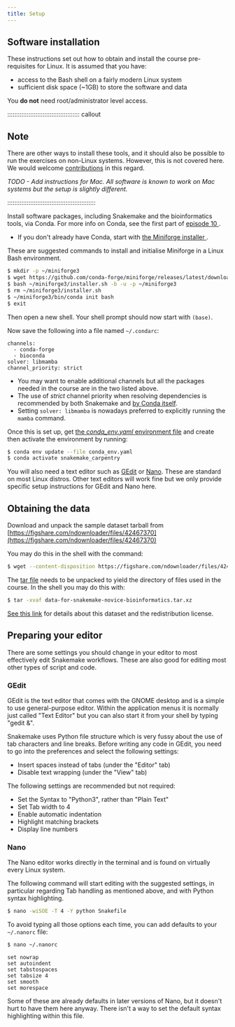 ```yaml
---
title: Setup
---
```


## Software installation

These instructions set out how to obtain and install the course pre-requisites for Linux. It is
assumed that you have:

- access to the Bash shell on a fairly modern Linux system
- sufficient disk space (~1GB) to store the software and data

You **do not** need root/administrator level access.

:::::::::::::::::::::::::::::::::::::::::  callout

## Note

There are other ways to install these tools, and it should also be possible to run the exercises
on non-Linux systems. However, this is not covered here. We would welcome
[contributions](https://github.com/carpentries-incubator/snakemake-novice-bioinformatics/blob/gh-pages/CONTRIBUTING.md)
in this regard.

*TODO - Add instructions for Mac. All software is known to work on Mac systems but the setup is
slightly different.*

::::::::::::::::::::::::::::::::::::::::::::::::::

Install software packages, including Snakemake and the bioinformatics tools, via Conda. For more
info on Conda, see the first part of [episode 10
](episodes/10-conda_integration.md).

- If you don't already have Conda, start with [the Miniforge installer
  ](https://github.com/conda-forge/miniforge).

These are suggested commands to install and initialise Miniforge in a Linux Bash environment.

```bash
$ mkdir -p ~/miniforge3
$ wget https://github.com/conda-forge/miniforge/releases/latest/download/Miniforge3-Linux-x86_64.sh -O ~/miniforge3/installer.sh
$ bash ~/miniforge3/installer.sh -b -u -p ~/miniforge3
$ rm ~/miniforge3/installer.sh
$ ~/miniforge3/bin/conda init bash
$ exit
```

Then open a new shell. Your shell prompt should now start with `(base)`.

Now save the following into a file named `~/.condarc`:

```source
channels:
  - conda-forge
  - bioconda
solver: libmamba
channel_priority: strict
```

- You may want to enable additional channels but all the packages needed in the course are in
  the two listed above.
- The use of *strict* channel priority when resolving dependencies is
  recommended by both Snakemake and [by Conda itself](
  https://conda.io/projects/conda/en/latest/user-guide/tasks/manage-channels.html#strict).
- Setting `solver: libmamba` is nowadays preferred to explicitly running the `mamba` command.

Once this is set up, get [the *conda\_env.yaml* environment file](files/conda_env.yaml) and
create then activate the environment by running:

```bash
$ conda env update --file conda_env.yaml
$ conda activate snakemake_carpentry
```

You will also need a text editor such as [GEdit](https://help.gnome.org/users/gedit/stable/)
or [Nano](https://www.nano-editor.org/). These are standard on most Linux distros. Other text
editors will work fine but we only provide specific setup instructions for GEdit and Nano here.

## Obtaining the data

Download and unpack the sample dataset tarball from
[https://figshare.com/ndownloader/files/42467370](https://figshare.com/ndownloader/files/42467370)

You may do this in the shell with the command:

```bash
$ wget --content-disposition https://figshare.com/ndownloader/files/42467370
```

The [tar file](https://www.gnu.org/software/tar/manual/html_node/Tutorial.html)
needs to be unpacked to yield the directory of files used in the course. In the shell you may
do this with:

```bash
$ tar -xvaf data-for-snakemake-novice-bioinformatics.tar.xz
```

[See this link](https://figshare.com/articles/dataset/data-for-snakemake-novice-bioinformatics_tar_xz/19733338/1)
for details about this dataset and the redistribution license.

## Preparing your editor

There are some settings you should change in your editor to most effectively edit Snakemake
workflows. These are also good for editing most other types of script and code.

### GEdit

GEdit is the text editor that comes with the GNOME desktop and is a simple to use general-purpose
editor. Within the application menus it is normally just called "Text Editor" but you can also
start it from your shell by typing "gedit \&".

Snakemake uses Python file structure which is very fussy about the use of tab characters and line
breaks. Before writing any code in GEdit, you need to go into the preferences and select the
following settings:

- Insert spaces instead of tabs (under the "Editor" tab)
- Disable text wrapping (under the "View" tab)

The following settings are recommended but not required:

- Set the Syntax to "Python3", rather than "Plain Text"
- Set Tab width to 4
- Enable automatic indentation
- Highlight matching brackets
- Display line numbers

### Nano

The Nano editor works directly in the terminal and is found on virtually every Linux system.

The following command will start editing with the suggested settings, in particular regarding Tab
handling as mentioned above, and with Python syntax highlighting.

```bash
$ nano -wiSOE -T 4 -Y python Snakefile
```

To avoid typing all those options each time, you can add defaults to your `~/.nanorc` file:

```bash
$ nano ~/.nanorc
```

```source
set nowrap
set autoindent
set tabstospaces
set tabsize 4
set smooth
set morespace
```

Some of these are already defaults in later versions of Nano, but it doesn't hurt to have them
here anyway. There isn't a way to set the default syntax highlighting within this file.

